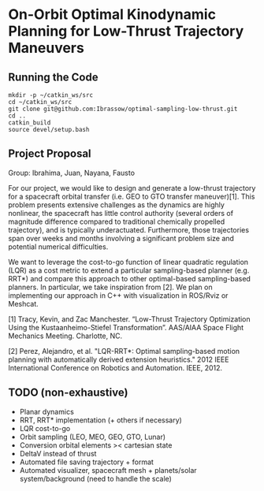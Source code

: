 # On-Orbit Optimal Kinodynamic Planning for Low-Thrust Trajectory Maneuvers

## Running the Code

```
mkdir -p ~/catkin_ws/src
cd ~/catkin_ws/src
git clone git@github.com:Ibrassow/optimal-sampling-low-thrust.git
cd ..
catkin_build
source devel/setup.bash
```

## Project Proposal

Group: Ibrahima, Juan, Nayana, Fausto

For our project, we would like to design and generate a low-thrust trajectory for a spacecraft orbital transfer (i.e. GEO to GTO transfer maneuver)[1]. This problem presents extensive challenges as the dynamics are highly nonlinear, the spacecraft has little control authority (several orders of magnitude difference compared to traditional chemically propelled trajectory), and is typically underactuated. Furthermore, those trajectories span over weeks and months involving a significant problem size and potential numerical difficulties.

We want to leverage the cost-to-go function of linear quadratic regulation (LQR) as a cost metric to extend a particular sampling-based planner (e.g. RRT*) and compare this approach to other optimal-based sampling-based planners. In particular, we take inspiration from [2]. We plan on implementing our approach in C++ with visualization in ROS/Rviz or Meshcat.  

[1] Tracy, Kevin, and Zac Manchester. “Low-Thrust Trajectory Optimization Using the Kustaanheimo-Stiefel Transformation”. AAS/AIAA Space Flight Mechanics Meeting. Charlotte, NC.

[2] Perez, Alejandro, et al. "LQR-RRT*: Optimal sampling-based motion planning with automatically derived extension heuristics." 2012 IEEE International Conference on Robotics and Automation. IEEE, 2012.

## TODO (non-exhaustive)
- Planar dynamics
- RRT, RRT* implementation (+ others if necessary)
- LQR cost-to-go
- Orbit sampling (LEO, MEO, GEO, GTO, Lunar)
- Conversion orbital elements >< cartesian state 
- DeltaV instead of thrust 
- Automated file saving trajectory + format
- Automated visualizer, spacecraft mesh + planets/solar system/background (need to handle the scale)


